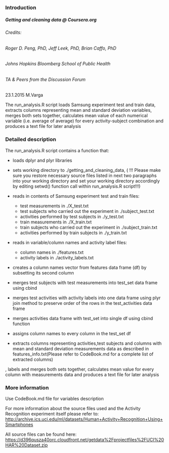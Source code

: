 ### Introduction

##### Getting and cleaning data @ Coursera.org
###### Credits: 
###### 		Roger D. Peng, PhD, Jeff Leek, PhD, Brian Caffo, PhD
######          Johns Hopkins Bloomberg School of Public Health
######          TA & Peers from the Discussion Forum 
           
 23.1.2015 M.Varga

 The run_analysis.R script loads Samsung experiment test and train data, extracts columns representing mean 
 and standard deviation variables, merges both sets together, calculates mean value of each numerical 
 variable (i.e. average of average) for every activity-subject combination and produces a text file for later analysis 

### Detailed description

 The run_analysis.R script contains a function that:
   * loads dplyr and plyr libraries
   * sets working directory to ./getting_and_cleaning_data, ( !!! Please make sure you restore necessary source files listed in next two paragraphs into your working directory and set your working directory accordingly by editing setwd() function call within run_analysis.R script!!!)
   
* reads in contents of Samsung experiment test and train files:
    * test measurements in ./X_test.txt  
    * test subjects who carried out the experiment in ./subject_test.txt
    * activities performed by test subjects in ./y_test.txt
    * train measurements in ./X_train.txt
    * train subjects who carried out the experiment in ./subject_train.txt
    * activities performed by train subjects in ./y_train.txt 

* reads in variable/column names and activity label files:

    * column names in ./features.txt
    * activity labels in ./activity_labels.txt

* creates a column names vector from features data frame (df) by subsetting its second column

* merges test subjects with test measurements into test_set data frame using cbind 

* merges test activities with activity labels into one data frame using plyr join method to preserve order of the rows in the test_activities data frame 

* merges activities data frame with test_set into single df using cbind function

* assigns column names to every column in the test_set df 

* extracts columns representing activities,test subjects and columns with mean and standard deviation measurements data
as described in features_info.txt(Please refer to CodeBook.md for a complete list of extracted columns)

, labels and merges both sets together, calculates mean value for every 
 column with measurements data and produces a text file for later analysis 

### More information

 Use CodeBook.md file for variables description

 For more information about the source files used and the Activity Recognition experiment itself please refer to: 
 http://archive.ics.uci.edu/ml/datasets/Human+Activity+Recognition+Using+Smartphones

 All source files can be found here:  https://d396qusza40orc.cloudfront.net/getdata%2Fprojectfiles%2FUCI%20HAR%20Dataset.zip 

